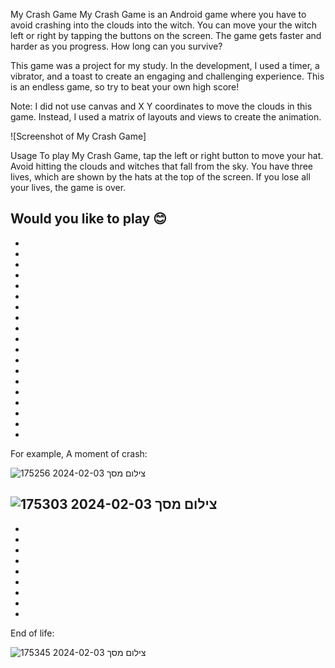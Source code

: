 My Crash Game
My Crash Game is an Android game where you have to avoid crashing into the clouds into the witch. You can move your the witch left or right by tapping the buttons on the screen. The game gets faster and harder as you progress. How long can you survive?

This game was a project for my study. In the development, I used a timer, a vibrator, and a toast to create an engaging and challenging experience. This is an endless game, so try to beat your own high score!

Note: I did not use canvas and X Y coordinates to move the clouds in this game. Instead, I used a matrix of layouts and views to create the animation.

![Screenshot of My Crash Game]

Usage
To play My Crash Game, tap the left or right button to move your hat. Avoid hitting the clouds and witches that fall from the sky. You have three lives, which are shown by the hats at the top of the screen. If you lose all your lives, the game is over.

Would you like to play 😊
-
-
-
-
-
-
-
-
-
-
-
-
-
-
-
-
-
-
-
-
For example,
A moment of crash:


![צילום מסך 2024-02-03 175256](https://github.com/NimiB2/Crash_Game_Part1/assets/131991393/298de0d2-38af-4d33-a1d0-db30456b95d9)


![צילום מסך 2024-02-03 175303](https://github.com/NimiB2/Crash_Game_Part1/assets/131991393/386e79ed-3dab-410a-a9db-c882583a3b01)
-
-
-
-
-
-
-
-
-
-
End of life:

![צילום מסך 2024-02-03 175345](https://github.com/NimiB2/Crash_Game_Part1/assets/131991393/d4465b2d-c6b5-4e97-a506-f963efb152db)







